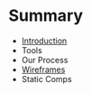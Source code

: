 # Summary

* [Introduction](README.md)
* Tools
* Our Process
* [Wireframes](wireframes.md)
* Static Comps

